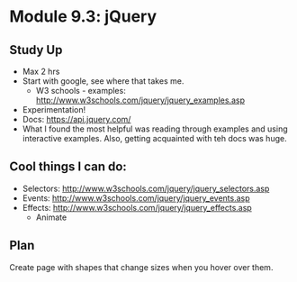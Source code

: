 # Module 9.3: jQuery

## Study Up
* Max 2 hrs
* Start with google, see where that takes me.
	* W3 schools - examples: http://www.w3schools.com/jquery/jquery_examples.asp
* Experimentation!
* Docs: https://api.jquery.com/
* What I found the most helpful was reading through examples and using interactive examples.  Also, getting acquainted with teh docs was huge.

## Cool things I can do:
* Selectors: http://www.w3schools.com/jquery/jquery_selectors.asp
* Events: http://www.w3schools.com/jquery/jquery_events.asp
* Effects: http://www.w3schools.com/jquery/jquery_effects.asp
	* Animate


## Plan
Create page with shapes that change sizes when you hover over them.
